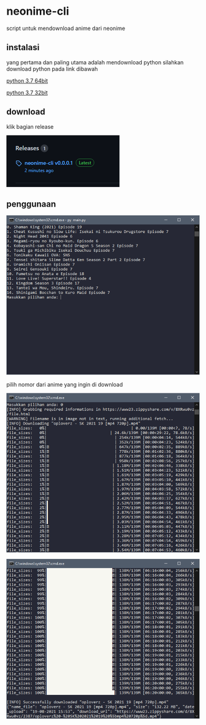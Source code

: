 # neonime-cli
script untuk mendownload anime dari neonime 
## instalasi
yang pertama dan paling utama adalah mendownload python
silahkan download python pada link dibawah

[python 3.7 64bit](https://www.python.org/ftp/python/3.7.9/python-3.7.9-amd64.exe)

[python 3.7 32bit](https://www.python.org/ftp/python/3.7.9/python-3.7.9.exe)

## download

klik bagian release

![overview](rilis.png)

## penggunaan

![overview](1.png)

pilih nomor dari anime yang ingin di download


![overview](2.png)


![overview](3.png)